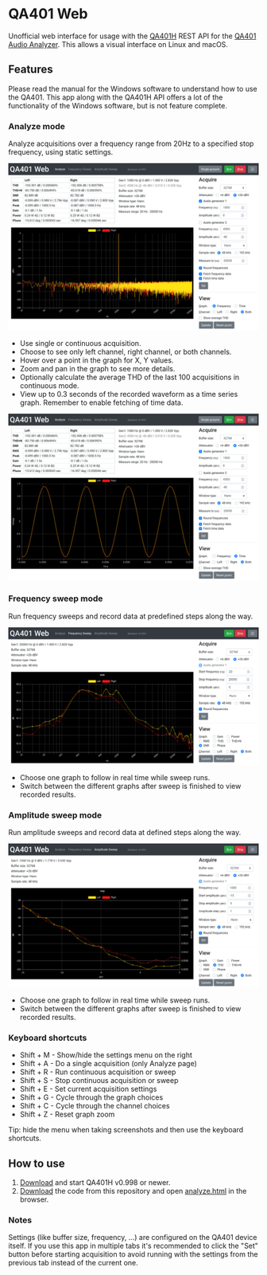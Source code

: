 # QA401 Web

Unofficial web interface for usage with the [QA401H](https://github.com/QuantAsylum/QA401H) REST API for the [QA401 Audio Analyzer](https://quantasylum.com/products/qa401-audio-analyzer). This allows a visual interface on Linux and macOS.


## Features

Please read the manual for the Windows software to understand how to use the QA401. This app along with the QA401H API offers a lot of the functionality of the Windows software, but is not feature complete.


### Analyze mode

Analyze acquisitions over a frequency range from 20Hz to a specified stop frequency, using static settings.

![Screenshot of frequency analysis](img/qa401w-analyze-frequency.png)

* Use single or continuous acquisition.
* Choose to see only left channel, right channel, or both channels.
* Hover over a point in the graph for X, Y values.
* Zoom and pan in the graph to see more details.
* Optionally calculate the average THD of the last 100 acquisitions in continuous mode.
* View up to 0.3 seconds of the recorded waveform as a time series graph. Remember to enable fetching of time data.
 
![Screenshot of time series analysis](img/qa401w-analyze-time.png)


### Frequency sweep mode

Run frequency sweeps and record data at predefined steps along the way.

![Screenshot of frequency sweep mode](img/qa401w-sweep-frequency.png)

* Choose one graph to follow in real time while sweep runs.
* Switch between the different graphs after sweep is finished to view recorded results.


### Amplitude sweep mode

Run amplitude sweeps and record data at defined steps along the way.

![Screenshot of amplitude sweep mode](img/qa401w-sweep-amplitude.png)

* Choose one graph to follow in real time while sweep runs.
* Switch between the different graphs after sweep is finished to view recorded results.


### Keyboard shortcuts

* Shift + M - Show/hide the settings menu on the right
* Shift + A - Do a single acquisition (only Analyze page)
* Shift + R - Run continuous acquisition or sweep
* Shift + S - Stop continuous acquisition or sweep
* Shift + E - Set current acquisition settings
* Shift + G - Cycle through the graph choices
* Shift + C - Cycle through the channel choices
* Shift + Z - Reset graph zoom

Tip: hide the menu when taking screenshots and then use the keyboard shortcuts.


## How to use

1. [Download](https://github.com/QuantAsylum/QA401H/releases) and start QA401H v0.998 or newer.
2. [Download](https://github.com/blurpy/qa401w/releases) the code from this repository and open [analyze.html](analyze.html) in the browser.


### Notes

Settings (like buffer size, frequency, ...) are configured on the QA401 device itself. If you use this app in multiple tabs it's recommended to click the "Set" button before starting acquisition to avoid running with the settings from the previous tab instead of the current one.
